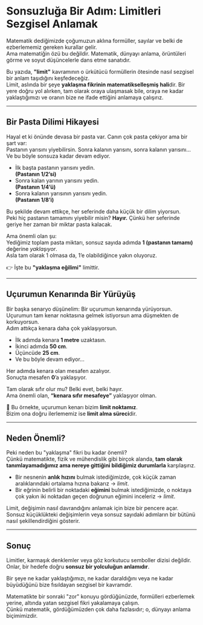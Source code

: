 # Sonsuzluğa Bir Adım: Limitleri Sezgisel Anlamak

Matematik dediğimizde çoğumuzun aklına formüller, sayılar ve belki de ezberlememiz gereken kurallar gelir.  
Ama matematiğin özü bu değildir. Matematik, dünyayı anlama, örüntüleri görme ve soyut düşüncelerle dans etme sanatıdır.  

Bu yazıda, **"limit"** kavramının o ürkütücü formüllerin ötesinde nasıl sezgisel bir anlam taşıdığını keşfedeceğiz.  
Limit, aslında bir şeye **yaklaşma fikrinin matematikselleşmiş hali**dir. Bir yere doğru yol alırken, tam olarak oraya ulaşmasak bile, oraya ne kadar yaklaştığımızı ve oranın bize ne ifade ettiğini anlamaya çalışırız.

---

## Bir Pasta Dilimi Hikayesi

Hayal et ki önünde devasa bir pasta var. Canın çok pasta çekiyor ama bir şart var:  
Pastanın yarısını yiyebilirsin. Sonra kalanın yarısını, sonra kalanın yarısını... Ve bu böyle sonsuza kadar devam ediyor.

- İlk başta pastanın yarısını yedin.  
  **(Pastanın 1/2’si)**  
- Sonra kalan yarının yarısını yedin.  
  **(Pastanın 1/4’ü)**  
- Sonra kalanın yarısının yarısını yedin.  
  **(Pastanın 1/8’i)**  

Bu şekilde devam ettikçe, her seferinde daha küçük bir dilim yiyorsun.  
Peki hiç pastanın tamamını yiyebilir misin? **Hayır.** Çünkü her seferinde geriye her zaman bir miktar pasta kalacak.  

Ama önemli olan şu:  
Yediğimiz toplam pasta miktarı, sonsuz sayıda adımda **1 (pastanın tamamı)** değerine *yaklaşıyor*.  
Asla tam olarak 1 olmasa da, 1’e olabildiğince yakın oluyoruz.  

👉 İşte bu **"yaklaşma eğilimi"** limittir.

---

## Uçurumun Kenarında Bir Yürüyüş

Bir başka senaryo düşünelim: Bir uçurumun kenarında yürüyorsun.  
Uçurumun tam kenar noktasına gelmek istiyorsun ama düşmekten de korkuyorsun.  
Adım attıkça kenara daha çok yaklaşıyorsun.

- İlk adımda kenara **1 metre** uzaktasın.  
- İkinci adımda **50 cm**.  
- Üçüncüde **25 cm**.  
- Ve bu böyle devam ediyor...

Her adımda kenara olan mesafen azalıyor.  
Sonuçta mesafen **0**’a yaklaşıyor.  

Tam olarak sıfır olur mu? Belki evet, belki hayır.  
Ama önemli olan, **“kenara sıfır mesafeye”** yaklaşıyor olman.  

📌 Bu örnekte, uçurumun kenarı bizim **limit noktamız**.  
Bizim ona doğru ilerlememiz ise **limit alma süreci**dir.

---

## Neden Önemli?

Peki neden bu "yaklaşma" fikri bu kadar önemli?  
Çünkü matematikte, fizik ve mühendislik gibi birçok alanda, **tam olarak tanımlayamadığımız ama nereye gittiğini bildiğimiz durumlarla** karşılaşırız.

- Bir nesnenin **anlık hızını** bulmak istediğimizde, çok küçük zaman aralıklarındaki ortalama hızına bakarız → *limit*.  
- Bir eğrinin belirli bir noktadaki **eğimini** bulmak istediğimizde, o noktaya çok yakın iki noktadan geçen doğrunun eğimini inceleriz → *limit*.  

Limit, değişimin nasıl davrandığını anlamak için bize bir pencere açar.  
Sonsuz küçüklükteki değişimlerin veya sonsuz sayıdaki adımların bir bütünü nasıl şekillendirdiğini gösterir.

---

## Sonuç

Limitler, karmaşık denklemler veya göz korkutucu semboller dizisi değildir.  
Onlar, bir hedefe doğru **sonsuz bir yolculuğun anlamıdır**.  

Bir şeye ne kadar yaklaştığımızı, ne kadar daraldığını veya ne kadar büyüdüğünü bize fısıldayan sezgisel bir kavramdır.  

Matematikte bir sonraki "zor" konuyu gördüğünüzde, formülleri ezberlemek yerine, altında yatan sezgisel fikri yakalamaya çalışın.  
Çünkü matematik, gördüğümüzden çok daha fazlasıdır; o, dünyayı anlama biçimimizdir.
